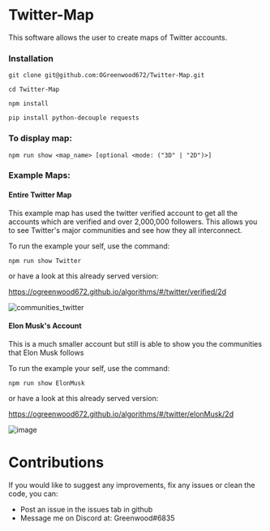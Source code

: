 # Twitter-Map

This software allows the user to create maps of Twitter accounts.

<h3>Installation</h3>

`git clone git@github.com:OGreenwood672/Twitter-Map.git`

`cd Twitter-Map`

`npm install`

`pip install python-decouple requests`

<h3>To display map:</h3>

`npm run show <map_name> [optional <mode: ("3D" | "2D")>]`

<h3>Example Maps:</h3>

<h4>Entire Twitter Map</h4>

This example map has used the twitter verified account to get all the accounts which are verified and over 2,000,000 followers.
This allows you to see Twitter's major communities and see how they all interconnect.

To run the example your self, use the command:

`npm run show Twitter`

or have a look at this already served version:

https://ogreenwood672.github.io/algorithms/#/twitter/verified/2d

![communities_twitter](https://user-images.githubusercontent.com/22611951/131020634-951c329d-cb63-486a-917a-1959c5a1592b.png)

<h4>Elon Musk's Account</h4>

This is a much smaller account but still is able to show you the communities that Elon Musk follows


To run the example your self, use the command:

`npm run show ElonMusk`

or have a look at this already served version:

https://ogreenwood672.github.io/algorithms/#/twitter/elonMusk/2d

![image](https://user-images.githubusercontent.com/22611951/130952310-7dd1d84f-fc0a-4104-9cab-9acc9801f0b7.png)

# Contributions

If you would like to suggest any improvements, fix any issues or clean the code, you can:

 - Post an issue in the issues tab in github
 - Message me on Discord at: Greenwood#6835

